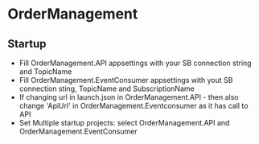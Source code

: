 # OrderManagement

## Startup
- Fill OrderManagement.API appsettings with your SB connection string and TopicName
- Fill OrderManagement.EventConsumer appsettings with yout SB connection sting, TopicName and SubscriptionName
- If changing url in launch.json in OrderManagement.API - then also change 'ApiUrl' in OrderManagement.Eventconsumer as it has call to API
- Set Multiple startup projects: select OrderManagement.API and OrderManagement.EventConsumer
